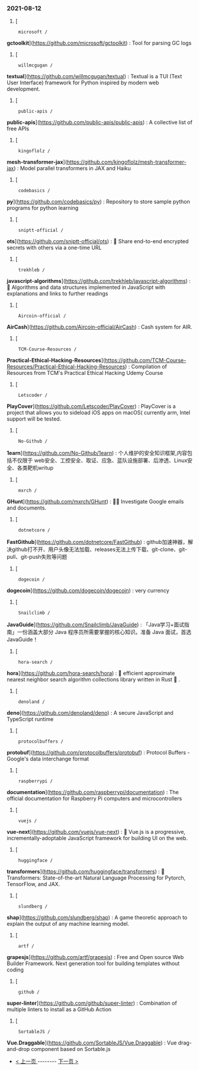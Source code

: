 ### 2021-08-12 
1. [
    

        microsoft /
**gctoolkit**](https://github.com/microsoft/gctoolkit) : Tool for parsing GC logs
1. [
    

        willmcgugan /
**textual**](https://github.com/willmcgugan/textual) : Textual is a TUI (Text User Interface) framework for Python inspired by modern web development.
1. [
    

        public-apis /
**public-apis**](https://github.com/public-apis/public-apis) : A collective list of free APIs
1. [
    

        kingoflolz /
**mesh-transformer-jax**](https://github.com/kingoflolz/mesh-transformer-jax) : Model parallel transformers in JAX and Haiku
1. [
    

        codebasics /
**py**](https://github.com/codebasics/py) : Repository to store sample python programs for python learning
1. [
    

        sniptt-official /
**ots**](https://github.com/sniptt-official/ots) : 🔐 Share end-to-end encrypted secrets with others via a one-time URL
1. [
    

        trekhleb /
**javascript-algorithms**](https://github.com/trekhleb/javascript-algorithms) : 📝 Algorithms and data structures implemented in JavaScript with explanations and links to further readings
1. [
    

        Aircoin-official /
**AirCash**](https://github.com/Aircoin-official/AirCash) : Cash system for AIR.
1. [
    

        TCM-Course-Resources /
**Practical-Ethical-Hacking-Resources**](https://github.com/TCM-Course-Resources/Practical-Ethical-Hacking-Resources) : Compilation of Resources from TCM's Practical Ethical Hacking Udemy Course
1. [
    

        Letscoder /
**PlayCover**](https://github.com/Letscoder/PlayCover) : PlayCover is a project that allows you to sideload iOS apps on macOS( currently arm, Intel support will be tested.
1. [
    

        No-Github /
**1earn**](https://github.com/No-Github/1earn) : 个人维护的安全知识框架,内容包括不仅限于 web安全、工控安全、取证、应急、蓝队设施部署、后渗透、Linux安全、各类靶机writup
1. [
    

        mxrch /
**GHunt**](https://github.com/mxrch/GHunt) : 🕵️‍♂️ Investigate Google emails and documents.
1. [
    

        dotnetcore /
**FastGithub**](https://github.com/dotnetcore/FastGithub) : github加速神器，解决github打不开、用户头像无法加载、releases无法上传下载、git-clone、git-pull、git-push失败等问题
1. [
    

        dogecoin /
**dogecoin**](https://github.com/dogecoin/dogecoin) : very currency
1. [
    

        Snailclimb /
**JavaGuide**](https://github.com/Snailclimb/JavaGuide) : 「Java学习+面试指南」一份涵盖大部分 Java 程序员所需要掌握的核心知识。准备 Java 面试，首选 JavaGuide！
1. [
    

        hora-search /
**hora**](https://github.com/hora-search/hora) : 🚀 efficient approximate nearest neighbor search algorithm collections library written in Rust 🦀 .
1. [
    

        denoland /
**deno**](https://github.com/denoland/deno) : A secure JavaScript and TypeScript runtime
1. [
    

        protocolbuffers /
**protobuf**](https://github.com/protocolbuffers/protobuf) : Protocol Buffers - Google's data interchange format
1. [
    

        raspberrypi /
**documentation**](https://github.com/raspberrypi/documentation) : The official documentation for Raspberry Pi computers and microcontrollers
1. [
    

        vuejs /
**vue-next**](https://github.com/vuejs/vue-next) : 🖖 Vue.js is a progressive, incrementally-adoptable JavaScript framework for building UI on the web.
1. [
    

        huggingface /
**transformers**](https://github.com/huggingface/transformers) : 🤗 Transformers: State-of-the-art Natural Language Processing for Pytorch, TensorFlow, and JAX.
1. [
    

        slundberg /
**shap**](https://github.com/slundberg/shap) : A game theoretic approach to explain the output of any machine learning model.
1. [
    

        artf /
**grapesjs**](https://github.com/artf/grapesjs) : Free and Open source Web Builder Framework. Next generation tool for building templates without coding
1. [
    

        github /
**super-linter**](https://github.com/github/super-linter) : Combination of multiple linters to install as a GitHub Action
1. [
    

        SortableJS /
**Vue.Draggable**](https://github.com/SortableJS/Vue.Draggable) : Vue drag-and-drop component based on Sortable.js 

- [ < 上一页 ](https://github.com/able8/github-trending-daily-record/blob/master/2021-08-11.md) -------- [ 下一页 > ](https://github.com/able8/github-trending-daily-record/blob/master/2021-08-13.md)